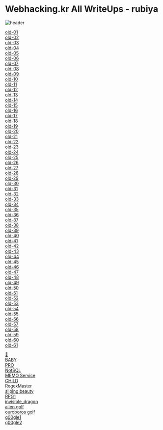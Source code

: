 # Webhacking.kr All WriteUps - rubiya
![header](https://capsule-render.vercel.app/api?type=soft&color=FFF&height=200&section=header&text=webhacking.kr&fontColor=212529&fontSize=70&animation=fadeIn)
<p align="left">
<a href="https://github.com/hackintoanetwork/webhacking.kr/blob/main/old-01.py">old-01</a><br>
<a href="https://github.com/hackintoanetwork/webhacking.kr/blob/main/old-02.py">old-02</a><br>
<a href="https://github.com/hackintoanetwork/webhacking.kr/blob/main/old-03.py">old-03</a><br>
<a href="https://github.com/hackintoanetwork/webhacking.kr/blob/main/old-04.py">old-04</a><br>
<a href="https://github.com/hackintoanetwork/webhacking.kr/blob/main/old-05.py">old-05</a><br>
<a href="https://github.com/hackintoanetwork/webhacking.kr/blob/main/old-06.py">old-06</a><br>
<a href="https://github.com/hackintoanetwork/webhacking.kr/blob/main/old-07.py">old-07</a><br>
<a href="https://github.com/hackintoanetwork/webhacking.kr/blob/main/old-08.py">old-08</a><br>
<a href="https://github.com/hackintoanetwork/webhacking.kr/blob/main/old-09.py">old-09</a><br>
<a href="https://github.com/hackintoanetwork/webhacking.kr/blob/main/old-10.py">old-10</a><br>
<a href="https://github.com/hackintoanetwork/webhacking.kr/blob/main/old-11.py">old-11</a><br>
<a href="https://github.com/hackintoanetwork/webhacking.kr/blob/main/old-12.py">old-12</a><br>
<a href="https://github.com/hackintoanetwork/webhacking.kr/blob/main/old-13.py">old-13</a><br>
<a href="https://github.com/hackintoanetwork/webhacking.kr/blob/main/old-14.py">old-14</a><br>
<a href="https://github.com/hackintoanetwork/webhacking.kr/blob/main/old-15.py">old-15</a><br>
<a href="https://github.com/hackintoanetwork/webhacking.kr/blob/main/old-16.py">old-16</a><br>
<a href="https://github.com/hackintoanetwork/webhacking.kr/blob/main/old-17.py">old-17</a><br>
<a href="https://github.com/hackintoanetwork/webhacking.kr/blob/main/old-18.py">old-18</a><br>
<a href="https://github.com/hackintoanetwork/webhacking.kr/blob/main/old-19.py">old-19</a><br>
<a href="https://github.com/hackintoanetwork/webhacking.kr/blob/main/old-20.py">old-20</a><br>
<a href="https://github.com/hackintoanetwork/webhacking.kr/blob/main/old-21.py">old-21</a><br>
<a href="https://github.com/hackintoanetwork/webhacking.kr/blob/main/old-22.py">old-22</a><br>
<a href="https://github.com/hackintoanetwork/webhacking.kr/blob/main/old-23.py">old-23</a><br>
<a href="https://github.com/hackintoanetwork/webhacking.kr/blob/main/old-24.py">old-24</a><br>
<a href="https://github.com/hackintoanetwork/webhacking.kr/blob/main/old-25.py">old-25</a><br>
<a href="https://github.com/hackintoanetwork/webhacking.kr/blob/main/old-26.py">old-26</a><br>
<a href="https://github.com/hackintoanetwork/webhacking.kr/blob/main/old-27.py">old-27</a><br>
<a href="https://github.com/hackintoanetwork/webhacking.kr/blob/main/old-28.py">old-28</a><br>
<a href="https://github.com/hackintoanetwork/webhacking.kr/blob/main/old-29.py">old-29</a><br>
<a href="https://github.com/hackintoanetwork/webhacking.kr/blob/main/old-30.py">old-30</a><br>
<a href="https://github.com/hackintoanetwork/webhacking.kr/blob/main/old-31.py">old-31</a><br>
<a href="https://github.com/hackintoanetwork/webhacking.kr/blob/main/old-32.py">old-32</a><br>
<a href="https://github.com/hackintoanetwork/webhacking.kr/blob/main/old-33.py">old-33</a><br>
<a href="https://github.com/hackintoanetwork/webhacking.kr/blob/main/old-34.py">old-34</a><br>
<a href="https://github.com/hackintoanetwork/webhacking.kr/blob/main/old-35.py">old-35</a><br>
<a href="https://github.com/hackintoanetwork/webhacking.kr/blob/main/old-36.py">old-36</a><br>
<a href="https://github.com/hackintoanetwork/webhacking.kr/blob/main/old-37.py">old-37</a><br>
<a href="https://github.com/hackintoanetwork/webhacking.kr/blob/main/old-38.py">old-38</a><br>
<a href="https://github.com/hackintoanetwork/webhacking.kr/blob/main/old-39.py">old-39</a><br>
<a href="https://github.com/hackintoanetwork/webhacking.kr/blob/main/old-40.py">old-40</a><br>
<a href="https://github.com/hackintoanetwork/webhacking.kr/blob/main/old-41.py">old-41</a><br>
<a href="https://github.com/hackintoanetwork/webhacking.kr/blob/main/old-42.py">old-42</a><br>
<a href="https://github.com/hackintoanetwork/webhacking.kr/blob/main/old-43.py">old-43</a><br>
<a href="https://github.com/hackintoanetwork/webhacking.kr/blob/main/old-44.py">old-44</a><br>
<a href="https://github.com/hackintoanetwork/webhacking.kr/blob/main/old-45.py">old-45</a><br>
<a href="https://github.com/hackintoanetwork/webhacking.kr/blob/main/old-46.py">old-46</a><br>
<a href="https://github.com/hackintoanetwork/webhacking.kr/blob/main/old-47.py">old-47</a><br>
<a href="https://github.com/hackintoanetwork/webhacking.kr/blob/main/old-48.py">old-48</a><br>
<a href="https://github.com/hackintoanetwork/webhacking.kr/blob/main/old-49.py">old-49</a><br>
<a href="https://github.com/hackintoanetwork/webhacking.kr/blob/main/old-50.py">old-50</a><br>
<a href="https://github.com/hackintoanetwork/webhacking.kr/blob/main/old-51.py">old-51</a><br>
<a href="https://github.com/hackintoanetwork/webhacking.kr/blob/main/old-52.py">old-52</a><br>
<a href="https://github.com/hackintoanetwork/webhacking.kr/blob/main/old-53.py">old-53</a><br>
<a href="https://github.com/hackintoanetwork/webhacking.kr/blob/main/old-54.py">old-54</a><br>
<a href="https://github.com/hackintoanetwork/webhacking.kr/blob/main/old-55.py">old-55</a><br>
<a href="https://github.com/hackintoanetwork/webhacking.kr/blob/main/old-56.py">old-56</a><br>
<a href="https://github.com/hackintoanetwork/webhacking.kr/blob/main/old-57.py">old-57</a><br>
<a href="https://github.com/hackintoanetwork/webhacking.kr/blob/main/old-58.py">old-58</a><br>
<a href="https://github.com/hackintoanetwork/webhacking.kr/blob/main/old-59.py">old-59</a><br>
<a href="https://github.com/hackintoanetwork/webhacking.kr/blob/main/old-60.py">old-60</a><br>
<a href="https://github.com/hackintoanetwork/webhacking.kr/blob/main/old-61.py">old-61</a><br>

<a href="https://github.com/hackintoanetwork/webhacking.kr/blob/main/Orange.py">🍊</a><br>
<a href="https://github.com/hackintoanetwork/webhacking.kr/blob/main/BABY.py">BABY</a><br>
<a href="https://github.com/hackintoanetwork/webhacking.kr/blob/main/PRO.py">PRO</a><br>
<a href="https://github.com/hackintoanetwork/webhacking.kr/blob/main/NotSQL.py">NotSQL</a><br>
<a href="https://github.com/hackintoanetwork/webhacking.kr/blob/main/MEMO_Service.py">MEMO Service</a><br>
<a href="https://github.com/hackintoanetwork/webhacking.kr/blob/main/CHILD.py">CHILD</a><br>
<a href="https://github.com/hackintoanetwork/webhacking.kr/blob/main/RegexMaster.py">RegexMaster</a><br>
<a href="https://github.com/hackintoanetwork/webhacking.kr/blob/main/sliping_beauty.py">sliping beauty</a><br>
<a href="https://github.com/hackintoanetwork/webhacking.kr/blob/main/RPG1.py">RPG1</a><br>
<a href="https://github.com/hackintoanetwork/webhacking.kr/blob/main/invisible_dragon.py">invisible_dragon</a><br>
<a href="https://github.com/hackintoanetwork/webhacking.kr/blob/main/alien_golf.py">alien golf</a><br>
<a href="https://github.com/hackintoanetwork/webhacking.kr/blob/main/ouroboros_golf.py">ouroboros golf</a><br>
<a href="https://github.com/hackintoanetwork/webhacking.kr/blob/main/g00gle1.py">g00gle1</a><br>
<a href="https://github.com/hackintoanetwork/webhacking.kr/blob/main/g00gle2.py">g00gle2</a><br>
  
